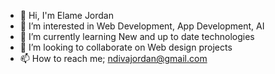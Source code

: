 - 👋 Hi, I'm Elame Jordan
- 👀 I’m interested in Web Development, App Development, AI
- 🌱 I’m currently learning New and up to date technologies
- 💞️ I’m looking to collaborate on Web design projects
- 📫 How to reach me; ndivajordan@gmail.com

<!---
Jordinosoft/Jordinosoft is a ✨ special ✨ repository because its `README.md` (this file) appears on your GitHub profile.
You can click the Preview link to take a look at your changes.
--->
